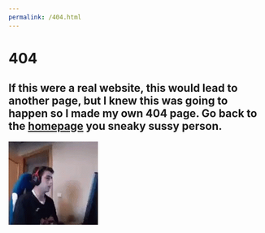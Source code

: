 ```yaml
---
permalink: /404.html
---
```


<html>
    <body>
        <h1>404</h1>
        <h2>If this were a real website, this would lead to another page, but I knew this was going to happen so I made my own 404 page. Go back to the <a href="https://soulsender.github.io">homepage</a> you sneaky sussy person.</h2>
        <img src="images/tense-table-smash.gif">
    </body>
</html>